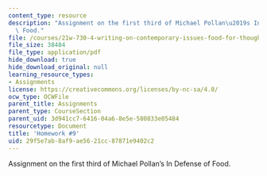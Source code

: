 ```yaml
---
content_type: resource
description: "Assignment on the first third of Michael Pollan\u2019s In Defense of\
  \ Food."
file: /courses/21w-730-4-writing-on-contemporary-issues-food-for-thought-writing-and-reading-about-the-cultures-of-food-fall-2008/29f5e7ab8af9ae5621cc87871e9402c2_hw_9.pdf
file_size: 38484
file_type: application/pdf
hide_download: true
hide_download_original: null
learning_resource_types:
- Assignments
license: https://creativecommons.org/licenses/by-nc-sa/4.0/
ocw_type: OCWFile
parent_title: Assignments
parent_type: CourseSection
parent_uid: 3d941cc7-6416-04a6-8e5e-580833e05484
resourcetype: Document
title: 'Homework #9'
uid: 29f5e7ab-8af9-ae56-21cc-87871e9402c2
---
```

Assignment on the first third of Michael Pollan’s In Defense of Food.